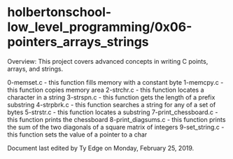 # holbertonschool-low_level_programming/0x06-pointers_arrays_strings

Overview: This project covers advanced concepts in writing C points, arrays, and strings.


0-memset.c - this function fills memory with a constant byte
1-memcpy.c - this function copies memory area
2-strchr.c - this function locates a character in a string
3-strspn.c - this function gets the length of a prefix substring
4-strpbrk.c - this function searches a string for any of a set of bytes
5-strstr.c - this function locates a substring
7-print_chessboard.c - this function prints the chessboard
8-print_diagsums.c - this function prints the sum of the two diagonals of a square matrix of integers
9-set_string.c - this function sets the value of a pointer to a char


Document last edited by Ty Edge on Monday, February 25, 2019.